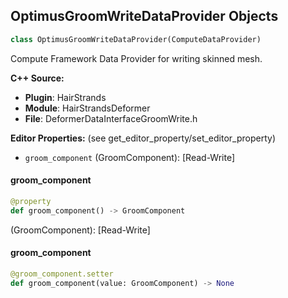 ## OptimusGroomWriteDataProvider Objects

```python
class OptimusGroomWriteDataProvider(ComputeDataProvider)
```

Compute Framework Data Provider for writing skinned mesh.

**C++ Source:**

- **Plugin**: HairStrands
- **Module**: HairStrandsDeformer
- **File**: DeformerDataInterfaceGroomWrite.h

**Editor Properties:** (see get_editor_property/set_editor_property)

- ``groom_component`` (GroomComponent):  [Read-Write]

<a id="unreal.OptimusGroomWriteDataProvider.groom_component"></a>

#### groom_component

```python
@property
def groom_component() -> GroomComponent
```

(GroomComponent):  [Read-Write]

<a id="unreal.OptimusGroomWriteDataProvider.groom_component"></a>

#### groom_component

```python
@groom_component.setter
def groom_component(value: GroomComponent) -> None
```

<a id="unreal.GroomBindingFactory"></a>